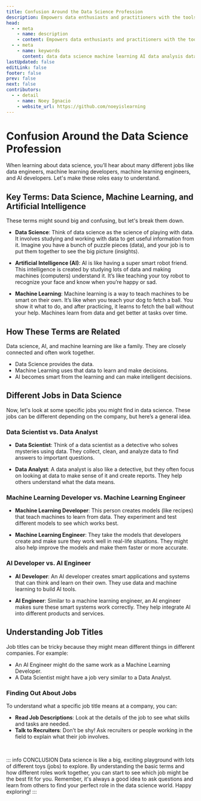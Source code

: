 ```yaml
---
title: Confusion Around the Data Science Profession
description: Empowers data enthusiasts and practitioners with the tools and knowledge to unlock the potential of data.
head:
  - - meta
    - name: description
    - content: Empowers data enthusiasts and practitioners with the tools and knowledge to unlock the potential of data.
  - - meta
    - name: keywords
      content: data data science machine learning AI data analysis data-driven data enthusiasts data practitioners
lastUpdated: false
editLink: false
footer: false
prev: false
next: false
contributors:
  - - detail
    - name: Noey Ignacio
    - website_url: https://github.com/noeyislearning
---
```


# Confusion Around the Data Science Profession

When learning about data science, you’ll hear about many different jobs like data engineers, machine learning developers, machine learning engineers, and AI developers. Let's make these roles easy to understand.

## Key Terms: Data Science, Machine Learning, and Artificial Intelligence

These terms might sound big and confusing, but let's break them down.

- **Data Science**: Think of data science as the science of playing with data. It involves studying and working with data to get useful information from it. Imagine you have a bunch of puzzle pieces (data), and your job is to put them together to see the big picture (insights).

- **Artificial Intelligence (AI)**: AI is like having a super smart robot friend. This intelligence is created by studying lots of data and making machines (computers) understand it. It’s like teaching your toy robot to recognize your face and know when you’re happy or sad.

- **Machine Learning**: Machine learning is a way to teach machines to be smart on their own. It’s like when you teach your dog to fetch a ball. You show it what to do, and after practicing, it learns to fetch the ball without your help. Machines learn from data and get better at tasks over time.

## How These Terms are Related

Data science, AI, and machine learning are like a family. They are closely connected and often work together.

- Data Science provides the data.
- Machine Learning uses that data to learn and make decisions.
- AI becomes smart from the learning and can make intelligent decisions.

## Different Jobs in Data Science

Now, let's look at some specific jobs you might find in data science. These jobs can be different depending on the company, but here’s a general idea.

### Data Scientist vs. Data Analyst

- **Data Scientist**: Think of a data scientist as a detective who solves mysteries using data. They collect, clean, and analyze data to find answers to important questions.

- **Data Analyst**: A data analyst is also like a detective, but they often focus on looking at data to make sense of it and create reports. They help others understand what the data means.

### Machine Learning Developer vs. Machine Learning Engineer

- **Machine Learning Developer**: This person creates models (like recipes) that teach machines to learn from data. They experiment and test different models to see which works best.

- **Machine Learning Engineer**: They take the models that developers create and make sure they work well in real-life situations. They might also help improve the models and make them faster or more accurate.

### AI Developer vs. AI Engineer

- **AI Developer**: An AI developer creates smart applications and systems that can think and learn on their own. They use data and machine learning to build AI tools.

- **AI Engineer**: Similar to a machine learning engineer, an AI engineer makes sure these smart systems work correctly. They help integrate AI into different products and services.

## Understanding Job Titles

Job titles can be tricky because they might mean different things in different companies. For example:

- An AI Engineer might do the same work as a Machine Learning Developer.
- A Data Scientist might have a job very similar to a Data Analyst.

### Finding Out About Jobs

To understand what a specific job title means at a company, you can:

- **Read Job Descriptions**: Look at the details of the job to see what skills and tasks are needed.
- **Talk to Recruiters**: Don’t be shy! Ask recruiters or people working in the field to explain what their job involves.

<br />

::: info CONCLUSION
Data science is like a big, exciting playground with lots of different toys (jobs) to explore. By understanding the basic terms and how different roles work together, you can start to see which job might be the best fit for you. Remember, it's always a good idea to ask questions and learn from others to find your perfect role in the data science world. Happy exploring!
:::
